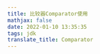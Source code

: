 ```yaml
---
title: 比较器Comparator使用
mathjax: false
date: 2022-01-10 13:35:35
tags: jdk
translate_title: Comparator
---
```


